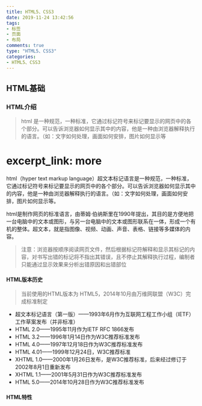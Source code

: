 ```yaml
---
title: HTML5、CSS3
date: 2019-11-24 13:42:56
tags:
- 标签
- 页面
- 布局
comments: true
type: "HTML5、CSS3"
categories:
- HTML5、CSS3
---
```


## HTML基础

### HTML介绍

>html 是一种规范，一种标准，它通过标记符号来标记要显示的网页中的各个部分。可以告诉浏览器如何显示其中的内容，他是一种由浏览器解释执行的语言。（如：文字如何处理，画面如何安排，图片如何显示等
<!-- more -->
# excerpt_link: more
html（hyper text markup language）超文本标记语言是一种规范，一种标准，它通过标记符号来标记要显示的网页中的各个部分。可以告诉浏览器如何显示其中的内容，他是一种由浏览器解释执行的语言。（如：文字如何处理，画面如何安排，图片如何显示等。

html是制作网页的标准语言，由蒂姆·伯纳斯里在1990年提出，其目的是方便地把一台电脑中的文本或图形，与另一台电脑中的文本或图形联系在一体，形成一个有机的整体。超文本，就是指图像、视频、动画、声音、表格、链接等多媒体的内容。

>注意：浏览器按顺序阅读网页文件，然后根据标记符解释和显示其标记的内容，对书写出错的标记将不指出其错误，且不停止其解释执行过程，编制者只能通过显示效果来分析出错原因和出错部位

#### HTML版本历史
>当前使用的HTML版本为 HTML5，2014年10月由万维网联盟（W3C）完成标准制定

- 超文本标记语言（第一版）——1993年6月作为互联网工程工作小组（IETF）工作草案发布（并非标准）
- HTML 2.0——1995年11月作为IETF RFC 1866发布
- HTML 3.2——1996年1月14日作为W3C推荐标准发布
- HTML 4.0——1997年12月18日作为W3C推荐标准发布
- HTML 4.01——1999年12月24日，W3C推荐标准
- XHTML 1.0——2000年1月26日发布，是W3C推荐标准，后来经过修订于2002年8月1日重新发布
- XHTML 1.1——2001年5月31日作为W3C推荐标准发布
- HTML 5.0——2014年10月28日作为W3C推荐标准发布

#### HTML特性